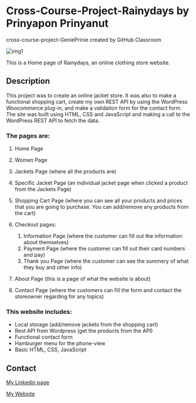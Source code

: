 # Cross-Course-Project-Rainydays by Prinyapon Prinyanut
cross-course-project-GeniePrinie created by GitHub Classroom

![img1](https://user-images.githubusercontent.com/100139381/205891587-67344bb1-587e-47a1-9772-176e6b9b3ef2.jpg)

This is a Home page of Rainydays, an online clothing store website.

## Description

This project was to create an online jacket store. It was also to make a functional shopping cart, create my own REST API by using the WordPress Woocommerce plug-in, and make a validation form for the contact form. The site was built using HTML, CSS and JavaScript and making a call to the WordPress REST API to fetch the data. 

### The pages are:

1. Home Page
2. Women Page
3. Jackets Page (where all the products are)
4. Specific Jacket Page (an individual jacket page when clicked a product from the Jackets Page)
5. Shopping Cart Page (where you can see all your products and prices that you are going to purchase. You can add/remove any products from the cart)
6. Checkout pages:

   1. Information Page (where the customer can fill out the information about themselves)
   2. Payment Page (where the customer can fill out their card numbers and pay)
   3. Thank you Page (where the customer can see the summery of what they buy and other info)

7. About Page (this is a page of what the website is about)
8. Contact Page (where the customers can fill the form and contact the storeowner regarding for any topics)

### This website includes:

- Local storage (add/remove jackets from the shopping cart)
- Rest API from Wordpress (get the products from the API)
- Functional contact form
- Hamburger menu for the phone-view
- Basic HTML, CSS, JavaScript

## Contact
[My Linkedin page](https://www.linkedin.com/in/genie-prinyanut-ab3441257/)

[My Website](https://genieprinyanut.netlify.app/)
